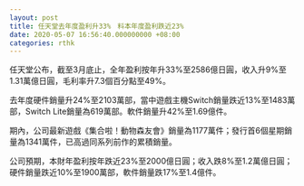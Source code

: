 ```yaml
---
layout: post
title: 任天堂去年度盈利升33%　料本年度盈利跌近23%
date: 2020-05-07 16:56:40.000000000 +08:00
categories: rthk
---
```


任天堂公布，截至3月底止，全年盈利按年升33%至2586億日圓，收入升9%至1.31萬億日圓，毛利率升7.3個百分點至49%。

去年度硬件銷量升24%至2103萬部，當中遊戲主機Switch銷量跌近13%至1483萬部，Switch Lite銷量為619萬部。軟件銷量升42%至1.69億件。

期內，公司最新遊戲《集合啦！動物森友會》銷量為1177萬件；發行首6個星期銷量為1341萬件，已高過同系列前作的累積銷量。

公司預期，本財年盈利按年跌近23%至2000億日圓；收入跌8%至1.2萬億日圓；硬件銷量跌近10%至1900萬部，軟件銷量跌17%至1.4億件。
